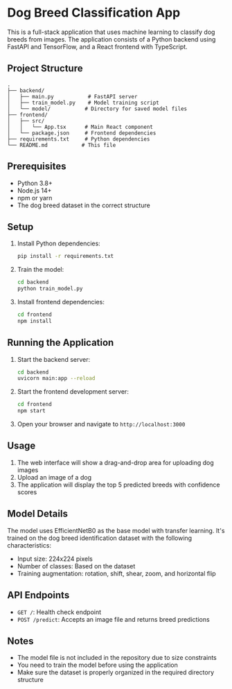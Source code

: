 # Dog Breed Classification App

This is a full-stack application that uses machine learning to classify dog breeds from images. The application consists of a Python backend using FastAPI and TensorFlow, and a React frontend with TypeScript.

## Project Structure

```
.
├── backend/
│   ├── main.py           # FastAPI server
│   ├── train_model.py    # Model training script
│   └── model/           # Directory for saved model files
├── frontend/
│   ├── src/
│   │   └── App.tsx      # Main React component
│   └── package.json     # Frontend dependencies
├── requirements.txt     # Python dependencies
└── README.md           # This file
```

## Prerequisites

- Python 3.8+
- Node.js 14+
- npm or yarn
- The dog breed dataset in the correct structure

## Setup

1. Install Python dependencies:
   ```bash
   pip install -r requirements.txt
   ```

2. Train the model:
   ```bash
   cd backend
   python train_model.py
   ```

3. Install frontend dependencies:
   ```bash
   cd frontend
   npm install
   ```

## Running the Application

1. Start the backend server:
   ```bash
   cd backend
   uvicorn main:app --reload
   ```

2. Start the frontend development server:
   ```bash
   cd frontend
   npm start
   ```

3. Open your browser and navigate to `http://localhost:3000`

## Usage

1. The web interface will show a drag-and-drop area for uploading dog images
2. Upload an image of a dog
3. The application will display the top 5 predicted breeds with confidence scores

## Model Details

The model uses EfficientNetB0 as the base model with transfer learning. It's trained on the dog breed identification dataset with the following characteristics:
- Input size: 224x224 pixels
- Number of classes: Based on the dataset
- Training augmentation: rotation, shift, shear, zoom, and horizontal flip

## API Endpoints

- `GET /`: Health check endpoint
- `POST /predict`: Accepts an image file and returns breed predictions

## Notes

- The model file is not included in the repository due to size constraints
- You need to train the model before using the application
- Make sure the dataset is properly organized in the required directory structure 